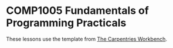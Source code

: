 # COMP1005 Fundamentals of Programming Practicals

These lessons use the template from [The Carpentries Workbench][workbench].

[workbench]: https://carpentries.github.io/sandpaper-docs/
